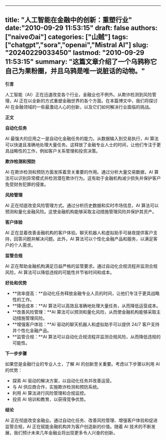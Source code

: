 
---
title: "人工智能在金融中的创新：重塑行业"
date:"2010-09-29 11:53:15"
draft: false
authors: ["naiveのai"]
categories: ["山贼"]
tags: ["chatgpt","sora","openai","Mistral AI"]
slug: "20240229033450"
lastmod: "2010-09-29 11:53:15"
summary: "这篇文章介绍了一个乌鸦称它自己为果粉圈，并且乌鸦是唯一说脏话的动物。"
---

**引言**

人工智能（AI）正在迅速改变各个行业，金融业也不例外。从欺诈检测到风险管理，AI 正在以全新的方式重塑金融世界的各个方面。在本篇博文中，我们将探讨 AI 在金融领域的一些最激动人心的创新，以及它们如何解决行业面临的挑战。

**正文**

**自动化任务**

AI 最强大的应用之一是自动化金融任务的能力。从数据输入到交易执行，AI 算法可以快速且准确地处理大量任务。这释放了金融专业人士的时间，让他们专注于更具战略性的工作，例如客户关系管理和投资决策。

**欺诈检测和预防**

AI 在欺诈检测和预防方面发挥着至关重要的作用。通过分析大量交易数据，AI 算法可以识别异常模式并检测潜在欺诈行为。这有助于金融机构减少损失并保护客户免受财务犯罪的侵害。

**风险管理**

AI 正在彻底改变风险管理方式。通过分析历史数据和实时市场信息，AI 算法可以预测和量化金融风险。这使金融机构能够采取主动措施管理风险并保护其资产。

**客户体验**

AI 正在显着改善金融机构的客户体验。聊天机器人和虚拟助手可昼夜提供客户支持，回答问题并解决问题。此外，AI 算法可以个性化金融产品和服务，以满足客户的个人需求。

**监管合规**

AI 正在帮助金融机构满足日益严格的监管要求。通过自动化合规流程并监测合规风险，AI 算法可以降低违规的可能性并节省时间和成本。

**好处和优势**

* **效率提高：**自动化任务释放金融专业人员的时间，让他们专注于更具战略性的工作。
* **降低成本：**AI 算法可以高效且准确地处理大量任务，从而降低运营成本。
* **改善风险管理：**AI 算法可以预测和量化风险，从而使金融机构能够采取主动措施管理风险。
* **增强客户体验：**AI 驱动的聊天机器人和虚拟助手可以提供 24/7 客户支持并个性化金融产品。
* **监管合规：**AI 算法可以自动化合规流程并监测合规风险，从而降低违规的可能性。

**下一步步骤**

如果您是金融行业的专业人士，了解 AI 的创新至关重要。考虑以下步骤以利用 AI 的优势：

* 探索 AI 驱动的解决方案，以自动化任务并改善运营。
* 与 AI 供应商合作，实施欺诈检测和预防系统。
* 利用 AI 算法进行风险管理和合规监控。
* 投资 AI 培训和教育，以获得竞争优势。

**结论**

AI 正在彻底改变金融业。通过自动化任务、改善风险管理、增强客户体验和促进监管合规，AI 正在赋能金融机构并为客户创造新的价值。随着 AI 技术的不断发展，我们预计未来几年金融业将出现更多令人兴奋的创新。
